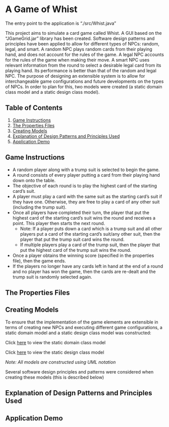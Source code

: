 # A Game of Whist

The entry point to the application is “./src/Whist.java”

This project aims to simulate a card game called Whist. A GUI based on the “JGameGrid.jar” library has been created. Software design patterns and principles have been applied to allow for different types of NPCs: random, legal, and smart. A random NPC plays random cards from their playing hand, and does not account for the rules of the game. A legal NPC accounts for the rules of the game when making their move. A smart NPC uses relevant information from the round to select a desirable legal card from its playing hand. Its performance is better than that of the random and legal NPC. The purpose of designing an extensible system is to allow for interchangeable game configurations and future developments on the types of NPCs. In order to plan for this, two models were created (a static domain class model and a static design class model).

## Table of Contents

1. [Game Instructions](#game-instructions)
2. [The Properties Files](#the-properties-files)
3. [Creating Models](#creating-models)
4. [Explanation of Design Patterns and Principles Used](#explanation-of-design-patterns-and-principles-used)
5. [Application Demo](#application-demo)

## Game Instructions

* A random player along with a trump suit is selected to begin the game.
* A round consists of every player putting a card from their playing hand down onto the table.
* The objective of each round is to play the highest card of the starting card’s suit. 
* A player must play a card with the same suit as the starting card’s suit if they have one. Otherwise, they are free to play a card of any other suit (including the trump suit). 
* Once all players have completed their turn, the player that put the highest card of the starting card’s suit wins the round and receives a point. This player then starts the next round.
  * Note: If a player puts down a card which is a trump suit and all other players put a card of the starting card’s suit/any other suit, then the player that put the trump suit card wins the round.
  * If multiple players play a card of the trump suit, then the player that put the highest card of the trump suit wins the round. 
* Once a player obtains the winning score (specified in the properties file), then the game ends.
* If the players no longer have any cards left in hand at the end of a round and no player has won the game, then the cards are re-dealt and the trump suit is randomly selected again.

## The Properties Files

## Creating Models

To ensure that the implementation of the game elements are extensible in terms of creating new NPCs and executing different game configurations, a static domain model and a static design class model was constructed:

Click [here](https://github.com/NiphanSethi/A_Game_of_Whist/blob/master/Documentation/Static_Domain_Diagram.jpg) to view the static domain class model

Click [here](https://github.com/NiphanSethi/A_Game_of_Whist/blob/master/Documentation/Static_Design_Diagram.jpg) to view the static design class model 

<em>Note: All models are constructed using UML notation</em>

Several software design principles and patterns were considered when creating these models (this is described below)

## Explanation of Design Patterns and Principles Used

## Application Demo
